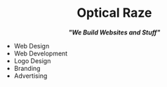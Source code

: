 <h1 align="center">Optical Raze</h1>

***<p align="center">"We Build Websites and Stuff"</p>***

* Web Design
* Web Development
* Logo Design
* Branding
* Advertising
